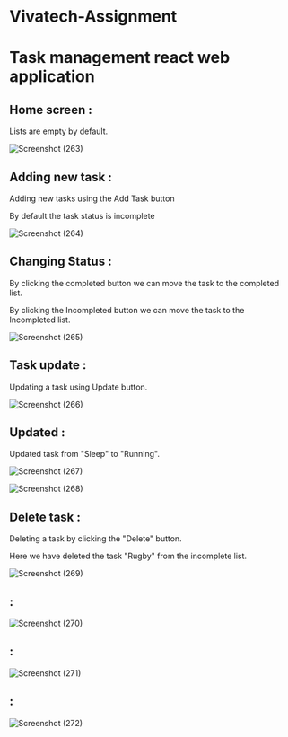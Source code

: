 # Vivatech-Assignment 
<h1>Task management react web application</h1>

<h2>Home screen :</h2>
<p>Lists are empty by default.</p>

![Screenshot (263)](https://github.com/RaghavendraRD123/Vivatech-Assignment/assets/107551502/3e99e9f2-c8d0-4856-b12e-2901dfc3ba23)

<h2>Adding new task :</h2>
<p>Adding new tasks using the Add Task button</p>
<p>By default the task status is incomplete</p>

![Screenshot (264)](https://github.com/RaghavendraRD123/Vivatech-Assignment/assets/107551502/692ff216-3aa7-473a-89ad-d99fee66f0e8)

<h2>Changing Status :</h2>
<p>By clicking the completed button we can move the task to the completed list.</p>
<p>By clicking the Incompleted button we can move the task to the Incompleted list.</p>

![Screenshot (265)](https://github.com/RaghavendraRD123/Vivatech-Assignment/assets/107551502/39e177d2-c005-4087-afce-b88889a8e559)

<h2>Task update :</h2>
<p>Updating a task using Update button.</p>

![Screenshot (266)](https://github.com/RaghavendraRD123/Vivatech-Assignment/assets/107551502/d1065c1f-8782-40a1-b85b-4d2c9f6a8387)

<h2>Updated :</h2>
<p>Updated task from "Sleep" to "Running".</p>

![Screenshot (267)](https://github.com/RaghavendraRD123/Vivatech-Assignment/assets/107551502/394b7e48-f388-43d4-b5cd-98b950b2a9e7)



![Screenshot (268)](https://github.com/RaghavendraRD123/Vivatech-Assignment/assets/107551502/5704c1f3-d345-47bd-96a0-d44d2e2ef757)

<h2>Delete task :</h2>
<p>Deleting a task by clicking the "Delete" button.</p>
<p>Here we have deleted the task "Rugby" from the incomplete list.</p>

![Screenshot (269)](https://github.com/RaghavendraRD123/Vivatech-Assignment/assets/107551502/faa238ec-dadb-488f-8888-226876218ffe)

<h2> :</h2>
<p></p>

![Screenshot (270)](https://github.com/RaghavendraRD123/Vivatech-Assignment/assets/107551502/bbd8319e-ee49-4ffd-8d2b-3a3c491b5189)

<h2> :</h2>
<p></p>

![Screenshot (271)](https://github.com/RaghavendraRD123/Vivatech-Assignment/assets/107551502/ff01be2f-2e55-492d-ae5a-8284b32e96c6)

<h2> :</h2>
<p></p>

![Screenshot (272)](https://github.com/RaghavendraRD123/Vivatech-Assignment/assets/107551502/f203d5fa-dffc-4bf1-bca4-8d28d9ebd2d6)


